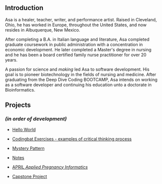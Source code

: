 ## Introduction  

Asa is a healer, teacher, writer, and performance artist.  Raised in Cleveland, Ohio, he has worked in Europe, throughout the United
States, and now resides in Albuquerque, New Mexico.  

After completing a B.A. in Italian language and literature, Asa completed graduate coursework in public administration with a concentration in economic development.  He later completed a Master's degree in nursing and he has been a board certified family nurse practitioner for over 20 years.  

A passion for science and  _making_  led Asa to software development.  His goal is to pioneer biotechnology in the fields of nursing and medicine.  After graduating from the Deep Dive Coding BOOTCAMP, Asa intends on working as a software developer and continuing his education unto a doctorate in Bioinformatics.  


## Projects
### _(in order of development)_  

* [Hello World](https://github.com/JACFlyer/hello-world)

* [Codingbat Exercises - examples of critical thinking process](https://github.com/JACFlyer/Tutoring/tree/master/src)

* [Mystery Pattern](https://github.com/JACFlyer/mystery-pattern)

* [Notes](https://github.com/JACFlyer/Notes)

* [APRIL _Applied Pregnancy Informatics_]( https://jacflyer.github.io/Aprilv2/)  

* [Capstone Project]()
 
